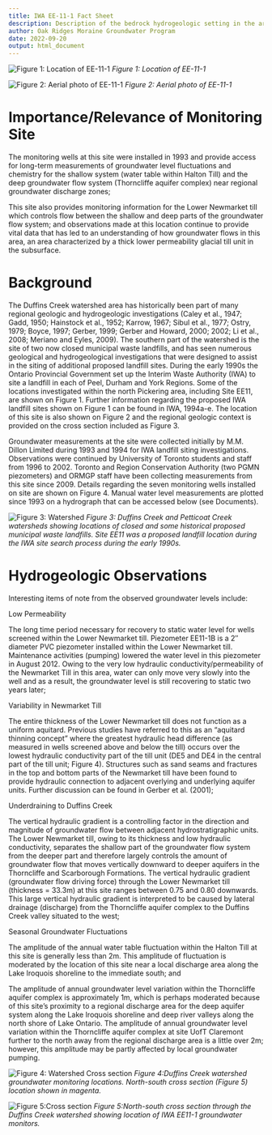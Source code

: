```yaml
---
title: IWA EE-11-1 Fact Sheet
description: Description of the bedrock hydrogeologic setting in the area of IWA EE-11-1
author: Oak Ridges Moraine Groundwater Program
date: 2022-09-20
output: html_document
---
```

![*Figure 1: Location of EE-11-1*](Images/ee%2011%20cover.png)
_Figure 1: Location of EE-11-1_

![*Figure 2: Aerial photo of EE-11-1*](Images/ee%2011%20aerial.jpg)
_Figure 2: Aerial photo of EE-11-1_

# Importance/Relevance of Monitoring Site

The monitoring wells at this site were installed in 1993 and provide access for long-term measurements of groundwater level fluctuations and chemistry for the shallow system (water table within Halton Till) and the deep groundwater flow system (Thorncliffe aquifer complex) near regional groundwater discharge zones;

This site also provides monitoring information for the Lower Newmarket till which controls flow between the shallow and deep parts of the groundwater flow system; and
observations made at this location continue to provide vital data that has led to an understanding of how groundwater flows in this area, an area characterized by a thick lower permeability glacial till unit in the subsurface. 

# Background

The Duffins Creek watershed area has historically been part of many regional geologic and hydrogeologic investigations (Caley et al., 1947; Gadd, 1950; Hainstock et al., 1952; Karrow, 1967; Sibul et al., 1977; Ostry, 1979; Boyce, 1997; Gerber, 1999; Gerber and Howard, 2000; 2002; Li et al., 2008; Meriano and Eyles, 2009).  The southern part of the watershed is the site of two now closed municipal waste landfills, and has seen numerous geological and hydrogeological investigations that were designed to assist in the siting of additional proposed landfill sites.  During the early 1990s the Ontario Provincial Government set up the Interim Waste Authority (IWA) to site a landfill in each of Peel, Durham and York Regions.  Some of the locations investigated within the north Pickering area, including Site EE11, are shown on Figure 1.  Further information regarding the proposed IWA landfill sites shown on Figure 1 can be found in IWA, 1994a-e.  The location of this site is also shown on Figure 2 and the regional geologic context is provided on the cross section included as Figure 3. 

Groundwater measurements at the site were collected initially by M.M. Dillon Limited during 1993 and 1994 for IWA landfill siting investigations.  Observations were continued by University of Toronto students and staff from 1996 to 2002.  Toronto and Region Conservation Authority (two PGMN piezometers) and ORMGP staff have been collecting measurements from this site since 2009.  Details regarding the seven monitoring wells installed on site are shown on Figure 4.  Manual water level measurements are plotted since 1993 on a hydrograph that can be accessed below (see Documents).

![*Figure 3: Watershed*](Images/ee%2011%20fig%201.png)
_Figure 3: Duffins Creek and Petticoat Creek watersheds showing locations of closed and some historical proposed municipal waste landfills. Site EE11 was a proposed landfill location during the IWA site search process during the early 1990s._

# Hydrogeologic Observations
Interesting items of note from the observed groundwater levels include:

Low Permeability

The long time period necessary for recovery to static water level for wells screened within the Lower Newmarket till.  Piezometer EE11-1B is a 2″ diameter PVC piezometer installed within the Lower Newmarket till.  Maintenance activities (pumping) lowered the water level in this piezometer in August 2012.  Owing to the very low hydraulic conductivity/permeability of the Newmarket Till in this area, water can only move very slowly into the well and as a result, the groundwater level is still recovering to static two years later;

Variability in Newmarket Till

The entire thickness of the Lower Newmarket till does not function as a uniform aquitard.  Previous studies have referred to this as an “aquitard thinning concept” where the greatest hydraulic head difference (as measured in wells screened above and below the till) occurs over the lowest hydraulic conductivity part of the till unit (DE5 and DE4 in the central part of the till unit; Figure 4).  Structures such as sand seams and fractures in the top and bottom parts of the Newmarket till have been found to provide hydraulic connection to adjacent overlying and underlying aquifer units.  Further discussion can be found in Gerber et al. (2001);

Underdraining to Duffins Creek

The vertical hydraulic gradient is a controlling factor in the direction and magnitude of groundwater flow between adjacent hydrostratigraphic units. The Lower Newmarket till, owing to its thickness and low hydraulic conductivity, separates the shallow part of the groundwater flow system from the deeper part and therefore largely controls the amount of groundwater flow that moves vertically downward to deeper aquifers in the Thorncliffe and Scarborough Formations.  The vertical hydraulic gradient (groundwater flow driving force) through the Lower Newmarket till (thickness = 33.3m) at this site ranges between 0.75 and 0.80 downwards.  This large vertical hydraulic gradient is interpreted to be caused by lateral drainage (discharge) from the Thorncliffe aquifer complex to the Duffins Creek valley situated to the west;

Seasonal Groundwater Fluctuations

The amplitude of the annual water table fluctuation within the Halton Till at this site is generally less than 2m.  This amplitude of fluctuation is moderated by the location of this site near a local discharge area along the Lake Iroquois shoreline to the immediate south; and

The amplitude of annual groundwater level variation within the Thorncliffe aquifer complex is approximately 1m, which is perhaps moderated because of this site’s proximity to a regional discharge area for the deep aquifer system along the Lake Iroquois shoreline and deep river valleys along the north shore of Lake Ontario.  The amplitude of annual groundwater level variation within the Thorncliffe aquifer complex at site UofT Claremont further to the north away from the regional discharge area is a little over 2m; however, this amplitude may be partly affected by local groundwater pumping.

![*Figure 4: Watershed Cross section*](Images/ee%20fig%202.png)
_Figure 4:Duffins Creek watershed groundwater monitoring locations. North-south cross section (Figure 5) location shown in magenta._

![*Figure 5:Cross section*](Images/ee%20fig%203.png)
_Figure 5:North-south cross section through the Duffins Creek watershed showing location of IWA EE11-1 groundwater monitors._
